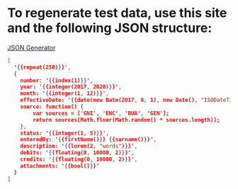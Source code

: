 # To regenerate test data, use this site and the following JSON structure:

[JSON Generator](https://json-generator.com)

```json
[
  '{{repeat(250)}}',
  {
    number: '{{index(1)}}',
    year: '{{integer(2017, 2020)}}',
    month: '{{integer(1, 12)}}',
    effectiveDate: '{{date(new Date(2017, 0, 1), new Date(), "ISODateTimeTZ")}}',
    source: function() {
		var sources = ['GNI', 'ENC', 'BUA', 'GEN'];
      	return sources[Math.floor(Math.random() * sources.length)];
    },
    status: '{{integer(1, 5)}}',
    enteredBy: '{{firstName()}} {{surname()}}',
    description: '{{lorem(2, "words")}}',
    debits: '{{floating(0, 10000, 2)}}',
    credits: '{{floating(0, 10000, 2)}}',
    attachments: '{{bool()}}'
  }
]
```
